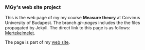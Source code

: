 ### MGy's web site project

This is the web page of my my course **Measure theory** at Corvinus University of Budapest.
The branch *gh-pages* includes the the files propagated by Jekyll. 
The direct link to this page is as follows:
[Mertekelmelet](https://magyarkuti.github.io/mertekelmelet).

The page is part of my [web site](https://magyarkuti.github.io).
